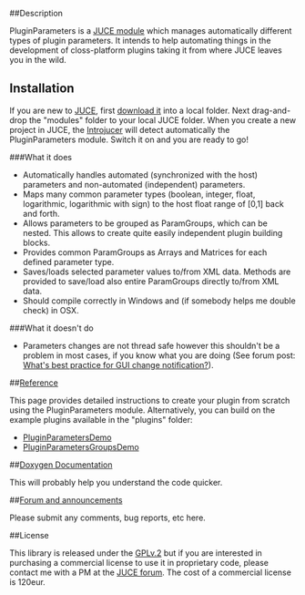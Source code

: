 ##Description

PluginParameters is a [JUCE module](http://www.juce.com/documentation/juce-module-format) which manages automatically different types of plugin parameters. It intends to help automating things in the development of closs-platform plugins taking it from where JUCE leaves you in the wild. 

## Installation

If you are new to [JUCE](http://www.juce.com), first [download it](http://www.juce.com/downloads) into a local folder. Next drag-and-drop the "modules" folder to your local JUCE folder. When you create a new project in JUCE, the [Introjucer](http://www.juce.com/documentation/introjucer) will detect automatically the PluginParameters module. Switch it on and you are ready to go!

###What it does

* Automatically handles automated (synchronized with the host) parameters and non-automated (independent) parameters.
* Maps many common parameter types (boolean, integer, float, logarithmic, logarithmic with sign) to the host float range of [0,1] back and forth.
* Allows parameters to be grouped as ParamGroups, which can be nested. This allows to create quite easily independent plugin building blocks.
* Provides common ParamGroups as Arrays and Matrices for each defined parameter type.
* Saves/loads selected parameter values to/from XML data. Methods are provided to save/load also entire ParamGroups directly to/from XML data.
* Should compile correctly in Windows and (if somebody helps me double check) in OSX.

###What it doesn't do

* Parameters changes are not thread safe however this shouldn't be a problem in most cases, if you know what you are doing (See forum post: [What's best practice for GUI change notification?](http://www.rawmaterialsoftware.com/viewtopic.php?f=8&t=10531)).

##[Reference](https://github.com/4drX/pluginparameters/wiki)

This page provides detailed instructions to create your plugin from scratch using the PluginParameters module. Alternatively, you can build on the example plugins available in the "plugins" folder: 
* [PluginParametersDemo](https://github.com/4drX/pluginparameters/tree/master/plugins/PluginParametersDemo) 
* [PluginParametersGroupsDemo](https://github.com/4drX/pluginparameters/tree/master/plugins/PluginParametersGroupsDemo)

##[Doxygen Documentation](http://4drx.github.io/pluginparameters/annotated.html)

This will probably help you understand the code quicker.

##[Forum and announcements](http://www.rawmaterialsoftware.com/viewtopic.php?f=6&t=11122&p=63732)

Please submit any comments, bug reports, etc here.

##License

This library is released under the [GPLv.2](http://www.gnu.org/licenses/gpl-2.0.html) but if you are interested in purchasing a commercial license to use it in proprietary code, please contact me with a PM at the [JUCE forum](http://www.rawmaterialsoftware.com/memberlist.php?mode=viewprofile&u=347). The cost of a commercial license is 120eur.